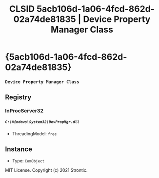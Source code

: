 ﻿---
title: "CLSID 5acb106d-1a06-4fcd-862d-02a74de81835 | Device Property Manager Class"
excerpt: What is COM-Object CLSID 5acb106d-1a06-4fcd-862d-02a74de81835?
---

# {5acb106d-1a06-4fcd-862d-02a74de81835}

### `Device Property Manager Class`

## Registry


### InProcServer32

##### `C:\Windows\System32\DevPropMgr.dll`
* ThreadingModel: `free`

## Instance

* Type: `ComObject`

MIT License. Copyright (c) 2021 Strontic.


